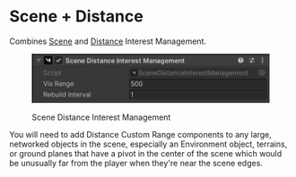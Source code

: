 # Scene + Distance

Combines [Scene](scene.md) and [Distance](distance.md) Interest Management.

<div align="left"><figure><img src="../../.gitbook/assets/image.png" alt=""><figcaption><p>Scene Distance Interest Management</p></figcaption></figure></div>

You will need to add Distance Custom Range components to any large, networked objects in the scene, especially an Environment object, terrains, or ground planes that have a pivot in the center of the scene which would be unusually far from the player when they're near the scene edges.
